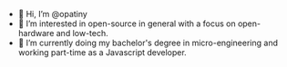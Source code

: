 - 👋 Hi, I’m @opatiny
- 👀 I’m interested in open-source in general with a focus on open-hardware and low-tech.
- 🌱 I’m currently doing my bachelor's degree in micro-engineering and working part-time as a Javascript developer.

<!---
opatiny/opatiny is a ✨ special ✨ repository because its `README.md` (this file) appears on your GitHub profile.
You can click the Preview link to take a look at your changes.
--->
